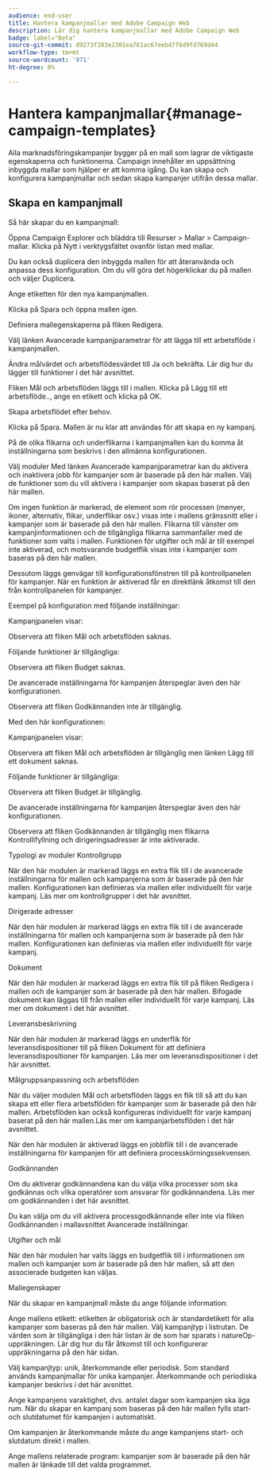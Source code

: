 ```yaml
---
audience: end-user
title: Hantera kampanjmallar med Adobe Campaign Web
description: Lär dig hantera kampanjmallar med Adobe Campaign Web
badge: label="Beta"
source-git-commit: d9273f383e2301ea761ac67eeb47f6d9fd769d44
workflow-type: tm+mt
source-wordcount: '971'
ht-degree: 0%

---
```



# Hantera kampanjmallar{#manage-campaign-templates}

Alla marknadsföringskampanjer bygger på en mall som lagrar de viktigaste egenskaperna och funktionerna. Campaign innehåller en uppsättning inbyggda mallar som hjälper er att komma igång. Du kan skapa och konfigurera kampanjmallar och sedan skapa kampanjer utifrån dessa mallar.

## Skapa en kampanjmall

Så här skapar du en kampanjmall:

Öppna Campaign Explorer och bläddra till Resurser > Mallar > Campaign-mallar.
Klicka på Nytt i verktygsfältet ovanför listan med mallar.


Du kan också duplicera den inbyggda mallen för att återanvända och anpassa dess konfiguration. Om du vill göra det högerklickar du på mallen och väljer Duplicera.

Ange etiketten för den nya kampanjmallen.

Klicka på Spara och öppna mallen igen.

Definiera mallegenskaperna på fliken Redigera.

Välj länken Avancerade kampanjparametrar för att lägga till ett arbetsflöde i kampanjmallen.



Ändra målvärdet och arbetsflödesvärdet till Ja och bekräfta. Lär dig hur du lägger till funktioner i det här avsnittet.

Fliken Mål och arbetsflöden läggs till i mallen. Klicka på Lägg till ett arbetsflöde.., ange en etikett och klicka på OK.

Skapa arbetsflödet efter behov.



Klicka på Spara. Mallen är nu klar att användas för att skapa en ny kampanj.

På de olika flikarna och underflikarna i kampanjmallen kan du komma åt inställningarna som beskrivs i den allmänna konfigurationen.

Välj moduler Med länken Avancerade kampanjparametrar kan du aktivera och inaktivera jobb för kampanjer som är baserade på den här mallen. Välj de funktioner som du vill aktivera i kampanjer som skapas baserat på den här mallen.



Om ingen funktion är markerad, de element som rör processen (menyer, ikoner, alternativ, flikar, underflikar osv.) visas inte i mallens gränssnitt eller i kampanjer som är baserade på den här mallen. Flikarna till vänster om kampanjinformationen och de tillgängliga flikarna sammanfaller med de funktioner som valts i mallen. Funktionen för utgifter och mål är till exempel inte aktiverad, och motsvarande budgetflik visas inte i kampanjer som baseras på den här mallen.

Dessutom läggs genvägar till konfigurationsfönstren till på kontrollpanelen för kampanjer. När en funktion är aktiverad får en direktlänk åtkomst till den från kontrollpanelen för kampanjer.

Exempel på konfiguration med följande inställningar:



Kampanjpanelen visar:



Observera att fliken Mål och arbetsflöden saknas.

Följande funktioner är tillgängliga:



Observera att fliken Budget saknas.

De avancerade inställningarna för kampanjen återspeglar även den här konfigurationen.



Observera att fliken Godkännanden inte är tillgänglig.

Med den här konfigurationen:


Kampanjpanelen visar:



Observera att fliken Mål och arbetsflöden är tillgänglig men länken Lägg till ett dokument saknas.

Följande funktioner är tillgängliga:



Observera att fliken Budget är tillgänglig.

De avancerade inställningarna för kampanjen återspeglar även den här konfigurationen.



Observera att fliken Godkännanden är tillgänglig men flikarna Kontrollifyllning och dirigeringsadresser är inte aktiverade.

Typologi av moduler Kontrollgrupp

När den här modulen är markerad läggs en extra flik till i de avancerade inställningarna för mallen och kampanjerna som är baserade på den här mallen. Konfigurationen kan definieras via mallen eller individuellt för varje kampanj. Läs mer om kontrollgrupper i det här avsnittet.



Dirigerade adresser

När den här modulen är markerad läggs en extra flik till i de avancerade inställningarna för mallen och kampanjerna som är baserade på den här mallen. Konfigurationen kan definieras via mallen eller individuellt för varje kampanj.



Dokument

När den här modulen är markerad läggs en extra flik till på fliken Redigera i mallen och de kampanjer som är baserade på den här mallen. Bifogade dokument kan läggas till från mallen eller individuellt för varje kampanj. Läs mer om dokument i det här avsnittet.



Leveransbeskrivning

När den här modulen är markerad läggs en underflik för leveransdispositioner till på fliken Dokument för att definiera leveransdispositioner för kampanjen. Läs mer om leveransdispositioner i det här avsnittet.



Målgruppsanpassning och arbetsflöden

När du väljer modulen Mål och arbetsflöden läggs en flik till så att du kan skapa ett eller flera arbetsflöden för kampanjer som är baserade på den här mallen. Arbetsflöden kan också konfigureras individuellt för varje kampanj baserat på den här mallen.Läs mer om kampanjarbetsflöden i det här avsnittet.



När den här modulen är aktiverad läggs en jobbflik till i de avancerade inställningarna för kampanjen för att definiera processkörningssekvensen.

Godkännanden

Om du aktiverar godkännandena kan du välja vilka processer som ska godkännas och vilka operatörer som ansvarar för godkännandena. Läs mer om godkännanden i det här avsnittet.



Du kan välja om du vill aktivera processgodkännande eller inte via fliken Godkännanden i mallavsnittet Avancerade inställningar.

Utgifter och mål

När den här modulen har valts läggs en budgetflik till i informationen om mallen och kampanjer som är baserade på den här mallen, så att den associerade budgeten kan väljas.



Mallegenskaper


När du skapar en kampanjmall måste du ange följande information:

Ange mallens etikett: etiketten är obligatorisk och är standardetikett för alla kampanjer som baseras på den här mallen.
Välj kampanjtyp i listrutan. De värden som är tillgängliga i den här listan är de som har sparats i natureOp-uppräkningen.
Lär dig hur du får åtkomst till och konfigurerar uppräkningarna på den här sidan.

Välj kampanjtyp: unik, återkommande eller periodisk. Som standard används kampanjmallar för unika kampanjer. Återkommande och periodiska kampanjer beskrivs i det här avsnittet.

Ange kampanjens varaktighet, dvs. antalet dagar som kampanjen ska äga rum. När du skapar en kampanj som baseras på den här mallen fylls start- och slutdatumet för kampanjen i automatiskt.

Om kampanjen är återkommande måste du ange kampanjens start- och slutdatum direkt i mallen.

Ange mallens relaterade program: kampanjer som är baserade på den här mallen är länkade till det valda programmet.

